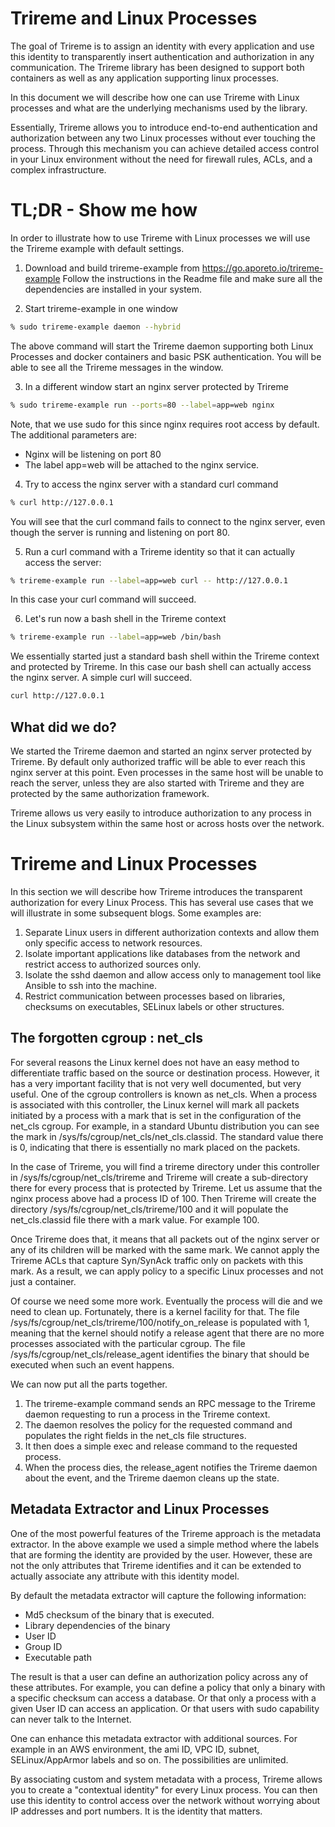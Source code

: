 # Trireme and Linux Processes

The goal of Trireme is to assign an identity with every application and use this
identity to transparently insert authentication and authorization in any communication.
The Trireme library has been designed to support both containers as well as any
application supporting linux processes.

In this document we will describe how one can use Trireme with Linux processes
and what are the underlying mechanisms used by the library.

Essentially, Trireme allows you to introduce end-to-end authentication and
authorization between any two Linux processes without ever touching the
process. Through this mechanism you can achieve detailed access control
in your Linux environment without the need for firewall rules, ACLs,
and a complex infrastructure.

# TL;DR - Show me how

In order to illustrate how to use Trireme with Linux processes we will use
the Trireme example with default settings.

1. Download and build trireme-example from https://go.aporeto.io/trireme-example
   Follow the instructions in the Readme file and make sure all the dependencies
   are installed in your system.

2. Start trireme-example in one window
```bash
% sudo trireme-example daemon --hybrid
```
The above command will start the Trireme daemon supporting both Linux Processes
and docker containers and basic PSK authentication. You will be able to see
all the Trireme messages in the window.

3. In a different window start an nginx server protected by Trireme
```bash
% sudo trireme-example run --ports=80 --label=app=web nginx
```
Note, that we use sudo for this since nginx requires root access by default. The
additional parameters are:
- Nginx will be listening on port 80
- The label app=web will be attached to the nginx service.

4. Try to access the nginx server with a standard curl command
```bash
% curl http://127.0.0.1
```
You will see that the curl command fails to connect to the nginx server, even
though the server is running and listening on port 80.

5. Run a curl command with a Trireme identity so that it can actually access
the server:
```bash
% trireme-example run --label=app=web curl -- http://127.0.0.1
```
In this case your curl command will succeed.

6. Let's run now a bash shell in the Trireme context
```bash
% trireme-example run --label=app=web /bin/bash
```
We essentially started just a standard bash shell within the Trireme context
and protected by Trireme. In this case our bash shell can actually access the
nginx server. A simple curl will succeed.
```bash
curl http://127.0.0.1
```

## What did we do?

We started the Trireme daemon and started an nginx server protected by Trireme. By
default only authorized traffic will be able to ever reach this nginx server
at this point. Even processes in the same host will be unable to reach the
server, unless they are also started with Trireme and they are protected by
the same authorization framework.

Trireme allows us very easily to introduce authorization to
any process in the Linux subsystem within the same host or across hosts over
the network.

# Trireme and Linux Processes

In this section we will describe how Trireme introduces the transparent authorization
for every Linux Process. This has several use cases that we will illustrate
in some subsequent blogs. Some examples are:

1. Separate Linux users in different authorization contexts and allow them only
specific access to network resources.
2. Isolate important applications like databases from the network and restrict
access to authorized sources only.
3. Isolate the sshd daemon and allow access only to management tool like
Ansible to ssh into the machine.
4. Restrict communication between processes based on libraries, checksums on
executables, SELinux labels or other structures.

## The forgotten cgroup : net_cls

For several reasons the Linux kernel does not have an easy method to differentiate
traffic based on the source or destination process. However, it has a very
important facility that is not very well documented, but very useful. One
of the cgroup controllers is known as net_cls. When a process is associated with
this controller, the Linux kernel will mark all packets initiated by a process
with a mark that is set in the configuration of the net_cls cgroup. For example,
in a standard Ubuntu distribution you can see the mark in
/sys/fs/cgroup/net_cls/net_cls.classid. The standard value there is 0, indicating
that there is essentially no mark placed on the packets.

In the case of Trireme, you will find a trireme directory under this controller
in /sys/fs/cgroup/net_cls/trireme and Trireme will create a sub-directory there
for every process that is protected by Trireme. Let us assume that the nginx
process above had a process ID of 100. Then Trireme will create the directory
/sys/fs/cgroup/net_cls/trireme/100 and it will populate the net_cls.classid
file there with a mark value. For example 100.

Once Trireme does that, it means that all packets out of the nginx server or any
of its children will be marked with the same mark. We cannot apply the Trireme
ACLs that capture Syn/SynAck traffic only on packets with this mark. As a result,
we can apply policy to a specific Linux processes and not just a container.

Of course we need some more work. Eventually the process will die and we need
to clean up. Fortunately, there is a kernel  facility for that. The file
/sys/fs/cgroup/net_cls/trireme/100/notify_on_release is populated with 1, meaning
that the kernel should notify a release agent that there are no more processes
associated with the particular cgroup. The file /sys/fs/cgroup/net_cls/release_agent
identifies the binary that should be executed when such an event happens.

We can now put all the parts together.
1. The trireme-example command sends an
RPC message to the Trireme daemon requesting to run a process in the Trireme
context.
2. The daemon resolves the policy for the requested command and populates
the right fields in the net_cls file structures.
3. It then does a simple exec and release command to the requested process.
4. When the process dies, the release_agent notifies the Trireme daemon about
the event, and the Trireme daemon cleans up the state.

## Metadata Extractor and Linux Processes

One of the most powerful features of the Trireme approach is the metadata extractor.
In the above example we used a simple method where the labels that are forming
the identity are provided by the user. However, these are not the only attributes
that Trireme identifies and it can be extended to actually associate any attribute
with this identity model.

By default the metadata extractor will capture the following information:
- Md5 checksum of the binary that is executed.
- Library dependencies of the binary
- User ID
- Group ID
- Executable path

The result is that a user can define an authorization policy across any of these
attributes. For example, you can define a policy that only a binary with a specific
checksum can access a database. Or that only a process with a given User ID can
access an application. Or that users with sudo capability can never talk to the
Internet.

One can enhance this metadata extractor with additional sources. For example in
an AWS environment, the ami ID, VPC ID, subnet, SELinux/AppArmor labels and so on.
The possibilities are unlimited.

By associating custom and system metadata with a process, Trireme allows
you to create a "contextual identity" for every Linux process. You can then
use this identity to control access over the network without worrying about IP
addresses and port numbers. It is the identity that matters.
